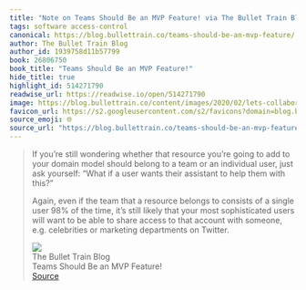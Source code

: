 ```yaml
---
title: "Note on Teams Should Be an MVP Feature! via The Bullet Train Blog"
tags: software access-control
canonical: https://blog.bullettrain.co/teams-should-be-an-mvp-feature/
author: The Bullet Train Blog
author_id: 1939758d11b57799
book: 26806750
book_title: "Teams Should Be an MVP Feature!"
hide_title: true
highlight_id: 514271790
readwise_url: https://readwise.io/open/514271790
image: https://blog.bullettrain.co/content/images/2020/02/lets-collaborate.jpg
favicon_url: https://s2.googleusercontent.com/s2/favicons?domain=blog.bullettrain.co
source_emoji: 🌐
source_url: "https://blog.bullettrain.co/teams-should-be-an-mvp-feature/#:~:text=If%20you%E2%80%99re%20still,departments%20on%20Twitter."
---
```


> If you’re still wondering whether that resource you’re going to add to your domain model should belong to a team or an individual user, just ask yourself: “What if a user wants their assistant to help them with this?”
> 
> Again, even if the team that a resource belongs to consists of a single user 98% of the time, it’s still likely that your most sophisticated users will want to be able to share access to that account with someone, e.g. celebrities or marketing departments on Twitter.
> <div class="quoteback-footer"><div class="quoteback-avatar"><img class="mini-favicon" src="https://s2.googleusercontent.com/s2/favicons?domain=blog.bullettrain.co"></div><div class="quoteback-metadata"><div class="metadata-inner"><span style="display:none">FROM:</span><div aria-label="The Bullet Train Blog" class="quoteback-author"> The Bullet Train Blog</div><div aria-label="Teams Should Be an MVP Feature!" class="quoteback-title"> Teams Should Be an MVP Feature!</div></div></div><div class="quoteback-backlink"><a target="_blank" aria-label="go to the full text of this quotation" rel="noopener" href="https://blog.bullettrain.co/teams-should-be-an-mvp-feature/#:~:text=If%20you%E2%80%99re%20still,departments%20on%20Twitter." class="quoteback-arrow"> Source</a></div></div>